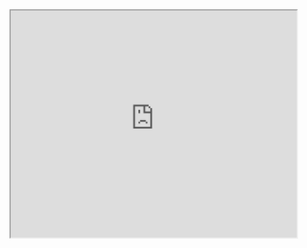 
<iframe src="https://chat-engine-examples.surge.sh/javascript/online-list.html" width="100%" height="400px"></iframe>

<script src="//gist-it.appspot.com/github/pubnub/chat-engine-examples/blob/master/javascript/online-list.html?footer=0"></script>
